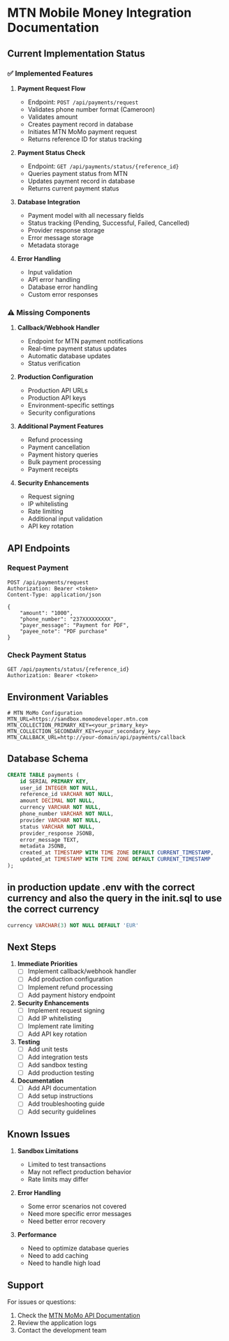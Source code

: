  # MTN Mobile Money Integration Documentation

## Current Implementation Status

### ✅ Implemented Features

1. **Payment Request Flow**
   - Endpoint: `POST /api/payments/request`
   - Validates phone number format (Cameroon)
   - Validates amount
   - Creates payment record in database
   - Initiates MTN MoMo payment request
   - Returns reference ID for status tracking

2. **Payment Status Check**
   - Endpoint: `GET /api/payments/status/{reference_id}`
   - Queries payment status from MTN
   - Updates payment record in database
   - Returns current payment status

3. **Database Integration**
   - Payment model with all necessary fields
   - Status tracking (Pending, Successful, Failed, Cancelled)
   - Provider response storage
   - Error message storage
   - Metadata storage

4. **Error Handling**
   - Input validation
   - API error handling
   - Database error handling
   - Custom error responses

### ⚠️ Missing Components

1. **Callback/Webhook Handler**
   - Endpoint for MTN payment notifications
   - Real-time payment status updates
   - Automatic database updates
   - Status verification

2. **Production Configuration**
   - Production API URLs
   - Production API keys
   - Environment-specific settings
   - Security configurations

3. **Additional Payment Features**
   - Refund processing
   - Payment cancellation
   - Payment history queries
   - Bulk payment processing
   - Payment receipts

4. **Security Enhancements**
   - Request signing
   - IP whitelisting
   - Rate limiting
   - Additional input validation
   - API key rotation

## API Endpoints

### Request Payment
```http
POST /api/payments/request
Authorization: Bearer <token>
Content-Type: application/json

{
    "amount": "1000",
    "phone_number": "237XXXXXXXXX",
    "payer_message": "Payment for PDF",
    "payee_note": "PDF purchase"
}
```

### Check Payment Status
```http
GET /api/payments/status/{reference_id}
Authorization: Bearer <token>
```

## Environment Variables

```env
# MTN MoMo Configuration
MTN_URL=https://sandbox.momodeveloper.mtn.com
MTN_COLLECTION_PRIMARY_KEY=<your_primary_key>
MTN_COLLECTION_SECONDARY_KEY=<your_secondary_key>
MTN_CALLBACK_URL=http://your-domain/api/payments/callback
```

## Database Schema

```sql
CREATE TABLE payments (
    id SERIAL PRIMARY KEY,
    user_id INTEGER NOT NULL,
    reference_id VARCHAR NOT NULL,
    amount DECIMAL NOT NULL,
    currency VARCHAR NOT NULL,
    phone_number VARCHAR NOT NULL,
    provider VARCHAR NOT NULL,
    status VARCHAR NOT NULL,
    provider_response JSONB,
    error_message TEXT,
    metadata JSONB,
    created_at TIMESTAMP WITH TIME ZONE DEFAULT CURRENT_TIMESTAMP,
    updated_at TIMESTAMP WITH TIME ZONE DEFAULT CURRENT_TIMESTAMP
);
```
## in production update .env with the correct  currency and also the query in the init.sql to use the correct currency
```sql
currency VARCHAR(3) NOT NULL DEFAULT 'EUR'
```

## Next Steps

1. **Immediate Priorities**
   - [ ] Implement callback/webhook handler
   - [ ] Add production configuration
   - [ ] Implement refund processing
   - [ ] Add payment history endpoint

2. **Security Enhancements**
   - [ ] Implement request signing
   - [ ] Add IP whitelisting
   - [ ] Implement rate limiting
   - [ ] Add API key rotation

3. **Testing**
   - [ ] Add unit tests
   - [ ] Add integration tests
   - [ ] Add sandbox testing
   - [ ] Add production testing

4. **Documentation**
   - [ ] Add API documentation
   - [ ] Add setup instructions
   - [ ] Add troubleshooting guide
   - [ ] Add security guidelines

## Known Issues

1. **Sandbox Limitations**
   - Limited to test transactions
   - May not reflect production behavior
   - Rate limits may differ

2. **Error Handling**
   - Some error scenarios not covered
   - Need more specific error messages
   - Need better error recovery

3. **Performance**
   - Need to optimize database queries
   - Need to add caching
   - Need to handle high load

## Support

For issues or questions:
1. Check the [MTN MoMo API Documentation](https://momodeveloper.mtn.com/)
2. Review the application logs
3. Contact the development team